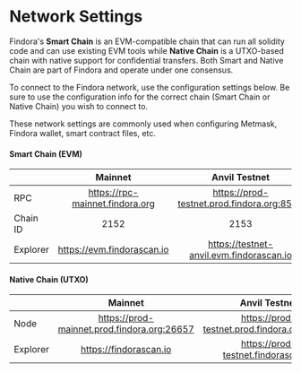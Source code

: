 # Network Settings

Findora's **Smart Chain** is an EVM-compatible chain that can run all solidity code and can use existing EVM tools while **Native Chain** is a UTXO-based chain with native support for confidential transfers. Both Smart and Native Chain are part of Findora and operate under one consensus.

To connect to the Findora network, use the configuration settings below. Be sure to use the configuration info for the correct chain (Smart Chain or Native Chain) you wish to connect to.

These network settings are commonly used when configuring Metmask, Findora wallet, smart contract files, etc.

#### Smart Chain (EVM)

|          |             Mainnet             |                Anvil Testnet               |               Forge Testnet              |
| -------- | :-----------------------------: | :----------------------------------------: | :--------------------------------------: |
| RPC      | https://rpc-mainnet.findora.org | https://prod-testnet.prod.findora.org:8545 | https://prod-forge.prod.findora.org:8545 |
| Chain ID |               2152              |                    2153                    |                   2154                   |
| Explorer |    https://evm.findorascan.io   |  https://testnet-anvil.evm.findorascan.io  | https://testnet-forge.evm.findorascan.io |

#### Native Chain (UTXO)

|          |                   Mainnet                   |                Anvil Testnet                |               Forge Testnet               |
| -------- | :-----------------------------------------: | :-----------------------------------------: | :---------------------------------------: |
| Node     | https://prod-mainnet.prod.findora.org:26657 | https://prod-testnet.prod.findora.org:26657 | https://prod-forge.prod.findora.org:26657 |
| Explorer |            https://findorascan.io           |     https://prod-testnet.findorascan.io     |  https://testnet-forge.evm.findorascan.io |
